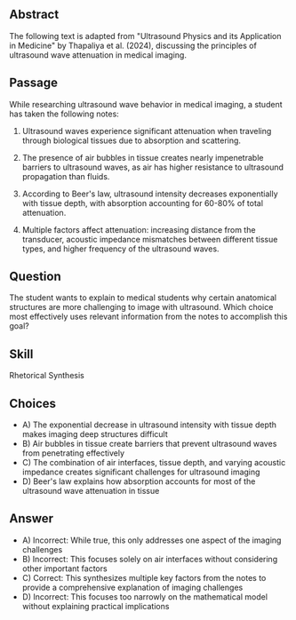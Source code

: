 ## Abstract
The following text is adapted from "Ultrasound Physics and its Application in Medicine" by Thapaliya et al. (2024), discussing the principles of ultrasound wave attenuation in medical imaging.

## Passage
While researching ultrasound wave behavior in medical imaging, a student has taken the following notes:

1. Ultrasound waves experience significant attenuation when traveling through biological tissues due to absorption and scattering.

2. The presence of air bubbles in tissue creates nearly impenetrable barriers to ultrasound waves, as air has higher resistance to ultrasound propagation than fluids.

3. According to Beer's law, ultrasound intensity decreases exponentially with tissue depth, with absorption accounting for 60-80% of total attenuation.

4. Multiple factors affect attenuation: increasing distance from the transducer, acoustic impedance mismatches between different tissue types, and higher frequency of the ultrasound waves.

## Question
The student wants to explain to medical students why certain anatomical structures are more challenging to image with ultrasound. Which choice most effectively uses relevant information from the notes to accomplish this goal?

## Skill
Rhetorical Synthesis

## Choices
- A) The exponential decrease in ultrasound intensity with tissue depth makes imaging deep structures difficult
- B) Air bubbles in tissue create barriers that prevent ultrasound waves from penetrating effectively
- C) The combination of air interfaces, tissue depth, and varying acoustic impedance creates significant challenges for ultrasound imaging
- D) Beer's law explains how absorption accounts for most of the ultrasound wave attenuation in tissue

## Answer
- A) Incorrect: While true, this only addresses one aspect of the imaging challenges
- B) Incorrect: This focuses solely on air interfaces without considering other important factors
- C) Correct: This synthesizes multiple key factors from the notes to provide a comprehensive explanation of imaging challenges
- D) Incorrect: This focuses too narrowly on the mathematical model without explaining practical implications